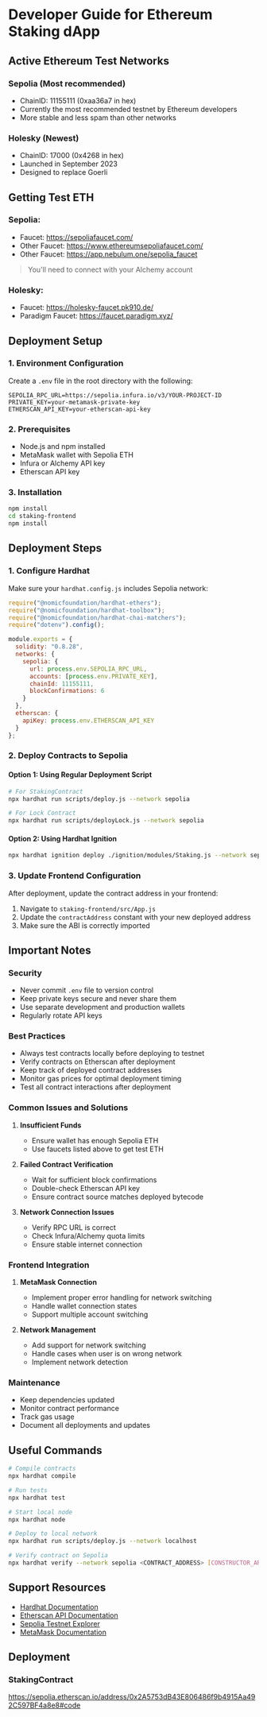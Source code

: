 # Developer Guide for Ethereum Staking dApp

## Active Ethereum Test Networks

### Sepolia (Most recommended)
- ChainID: 11155111 (0xaa36a7 in hex)
- Currently the most recommended testnet by Ethereum developers
- More stable and less spam than other networks

### Holesky (Newest)
- ChainID: 17000 (0x4268 in hex)
- Launched in September 2023
- Designed to replace Goerli

## Getting Test ETH

### Sepolia:
- Faucet: https://sepoliafaucet.com/
- Other Faucet: https://www.ethereumsepoliafaucet.com/
- Other Faucet: https://app.nebulum.one/sepolia_faucet
> You'll need to connect with your Alchemy account

### Holesky:
- Faucet: https://holesky-faucet.pk910.de/
- Paradigm Faucet: https://faucet.paradigm.xyz/

## Deployment Setup

### 1. Environment Configuration
Create a `.env` file in the root directory with the following:
```env
SEPOLIA_RPC_URL=https://sepolia.infura.io/v3/YOUR-PROJECT-ID
PRIVATE_KEY=your-metamask-private-key
ETHERSCAN_API_KEY=your-etherscan-api-key
```

### 2. Prerequisites
- Node.js and npm installed
- MetaMask wallet with Sepolia ETH
- Infura or Alchemy API key
- Etherscan API key

### 3. Installation
```bash
npm install
cd staking-frontend
npm install
```

## Deployment Steps

### 1. Configure Hardhat
Make sure your `hardhat.config.js` includes Sepolia network:
```javascript
require("@nomicfoundation/hardhat-ethers");
require("@nomicfoundation/hardhat-toolbox");
require("@nomicfoundation/hardhat-chai-matchers");
require("dotenv").config();

module.exports = {
  solidity: "0.8.28",
  networks: {
    sepolia: {
      url: process.env.SEPOLIA_RPC_URL,
      accounts: [process.env.PRIVATE_KEY],
      chainId: 11155111,
      blockConfirmations: 6
    }
  },
  etherscan: {
    apiKey: process.env.ETHERSCAN_API_KEY
  }
};
```

### 2. Deploy Contracts to Sepolia

#### Option 1: Using Regular Deployment Script
```bash
# For StakingContract
npx hardhat run scripts/deploy.js --network sepolia

# For Lock Contract
npx hardhat run scripts/deployLock.js --network sepolia
```

#### Option 2: Using Hardhat Ignition
```bash
npx hardhat ignition deploy ./ignition/modules/Staking.js --network sepolia
```

### 3. Update Frontend Configuration
After deployment, update the contract address in your frontend:
1. Navigate to `staking-frontend/src/App.js`
2. Update the `contractAddress` constant with your new deployed address
3. Make sure the ABI is correctly imported

## Important Notes

### Security
- Never commit `.env` file to version control
- Keep private keys secure and never share them
- Use separate development and production wallets
- Regularly rotate API keys

### Best Practices
- Always test contracts locally before deploying to testnet
- Verify contracts on Etherscan after deployment
- Keep track of deployed contract addresses
- Monitor gas prices for optimal deployment timing
- Test all contract interactions after deployment

### Common Issues and Solutions
1. **Insufficient Funds**
   - Ensure wallet has enough Sepolia ETH
   - Use faucets listed above to get test ETH

2. **Failed Contract Verification**
   - Wait for sufficient block confirmations
   - Double-check Etherscan API key
   - Ensure contract source matches deployed bytecode

3. **Network Connection Issues**
   - Verify RPC URL is correct
   - Check Infura/Alchemy quota limits
   - Ensure stable internet connection

### Frontend Integration
1. **MetaMask Connection**
   - Implement proper error handling for network switching
   - Handle wallet connection states
   - Support multiple account switching

2. **Network Management**
   - Add support for network switching
   - Handle cases when user is on wrong network
   - Implement network detection

### Maintenance
- Keep dependencies updated
- Monitor contract performance
- Track gas usage
- Document all deployments and updates

## Useful Commands

```bash
# Compile contracts
npx hardhat compile

# Run tests
npx hardhat test

# Start local node
npx hardhat node

# Deploy to local network
npx hardhat run scripts/deploy.js --network localhost

# Verify contract on Sepolia
npx hardhat verify --network sepolia <CONTRACT_ADDRESS> [CONSTRUCTOR_ARGS]
```

## Support Resources
- [Hardhat Documentation](https://hardhat.org/getting-started/)
- [Etherscan API Documentation](https://docs.etherscan.io/)
- [Sepolia Testnet Explorer](https://sepolia.etherscan.io/)
- [MetaMask Documentation](https://docs.metamask.io/)


## Deployment
### StakingContract
https://sepolia.etherscan.io/address/0x2A5753dB43E806486f9b4915Aa492C597BF4a8e8#code